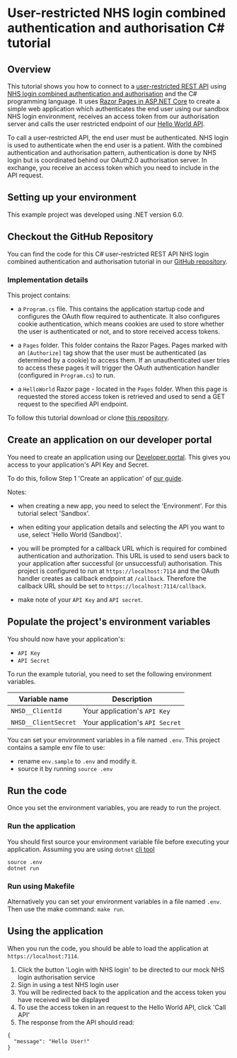 # User-restricted NHS login combined authentication and authorisation C# tutorial

## Overview

This tutorial shows you how to connect to a [user-restricted REST API](https://digital.nhs.uk/developer/guides-and-documentation/security-and-authorisation#user-restricted-apis) using [NHS login combined authentication and authorisation](https://digital.nhs.uk/developer/guides-and-documentation/security-and-authorisation/user-restricted-restful-apis-nhs-login-combined-authentication-and-authorisation)
and the C# programming language. It uses [Razor Pages in ASP.NET Core](https://docs.microsoft.com/en-us/aspnet/core/razor-pages) to create a simple web application which authenticates the end user using our sandbox NHS login environment, receives an access token from our authorisation server and calls the user restricted endpoint of our [Hello World API](https://digital.nhs.uk/developer/api-catalogue/hello-world).

To call a user-restricted API, the end user must be authenticated.
NHS login is used to authenticate when the end user is a patient. With the combined authentication and authorisation pattern, authentication is done by NHS login but is coordinated behind our OAuth2.0 authorisation server. In exchange, you receive an access token which you need to include in the API request.

## Setting up your environment
This example project was developed using .NET version 6.0.

## Checkout the GitHub Repository

You can find the code for this C# user-restricted REST API NHS login combined authentication and authorisation tutorial in
our [GitHub repository](https://github.com/NHSDigital/hello-world-auth-examples/tree/main/user-restricted-combined-auth-tutorials/nhs-login/csharp).

### Implementation details
This project contains:

- a `Program.cs` file. This contains the application startup code and configures the OAuth flow required to authenticate. It also configures cookie authentication, which means cookies are used to store whether the user is authenticated or not, and to store received access tokens.

- a `Pages` folder. This folder contains the Razor Pages. Pages marked with an `[Authorize]` tag show that the user must be authenticated (as determined by a cookie) to access them. If an unauthenticated user tries to access these pages it will trigger the OAuth authentication handler (configured in `Program.cs`) to run.

- a `HelloWorld` Razor page - located in the `Pages` folder. When this page is requested the stored access token is retrieved and used to send a GET request to the specified API endpoint.

To follow this tutorial download or clone [this repository](https://github.com/NHSDigital/hello-world-auth-examples/tree/main/user-restricted-combined-auth-tutorials/nhs-login/csharp).

## Create an application on our developer portal

You need to create an application using our [Developer portal](https://digital.nhs.uk/developer/getting-started#create-a-developer-account). This gives you access to your application's API Key and Secret.

To do this, follow Step 1 'Create an application'
of [our guide](https://digital.nhs.uk/developer/guides-and-documentation/security-and-authorisation/application-restricted-restful-apis-signed-jwt-authentication#step-1-create-an-application).

Notes:

- when creating a new app, you need to select the 'Environment'. For this tutorial select 'Sandbox'.
- when editing your application details and selecting the API you want to use, select 'Hello World (Sandbox)'.
- you will be prompted for a callback URL which is required for combined authentication and authorization. This URL is used to send users back to your application after successful (or unsuccessful) authorisation. This project is configured to run at `https://localhost:7114` and the OAuth handler creates as callback endpoint at `/callback`. Therefore the callback URL should be set to `https://localhost:7114/callback`.

- make note of your `API Key` and `API secret`.

## Populate the project's environment variables

You should now have your application's:

- `API Key`
- `API Secret`

To run the example tutorial, you need to set the following environment variables.

| Variable name         | Description                        |
| -----------           | ---------------------------------- |
| `NHSD__ClientId`      | Your application's `API Key`       |
| `NHSD__ClientSecret`  | Your application's `API Secret`    |

You can set your environment variables in a file named `.env`. This project contains a sample env file to use:

- rename `env.sample` to `.env` and modify it.
- source it by running `source .env`

## Run the code

Once you set the environment variables, you are ready to run the project.

### Run the application

You should first source your environment variable file before executing your application. Assuming you are using `dotnet` [cli tool](https://docs.microsoft.com/en-us/dotnet/core/tools/)
```shell
source .env
dotnet run
```

### Run using Makefile
Alternatively you can set your environment variables in a file named `.env`. Then use the make command: `make run`.

## Using the application
When you run the code, you should be able to load the application at `https://localhost:7114`.
1. Click the button 'Login with NHS login' to be directed to our mock NHS login authorisation service
2. Sign in using a test NHS login user
3. You will be redirected back to the application and the access token you have received will be displayed
4. To use the access token in an request to the Hello World API, click 'Call API'
5. The response from the API should read:

```
{
  "message": "Hello User!"
}
```